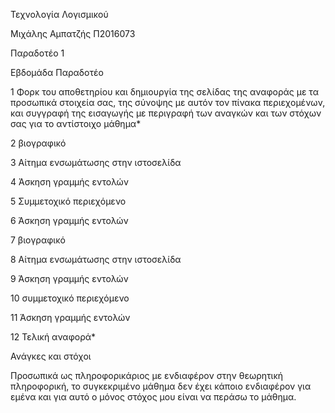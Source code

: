 Τεχνολογία Λογισμικού

Μιχάλης Αμπατζής
Π2016073

Παραδοτέο 1

Εβδομάδα	    Παραδοτέο

1	Φορκ του αποθετηρίου και δημιουργία της σελίδας της αναφοράς με τα προσωπικά στοιχεία σας, 
  της σύνοψης με αυτόν τον πίνακα περιεχομένων, και συγγραφή της εισαγωγής με περιγραφή των 
  αναγκών και των στόχων σας για το αντίστοιχο μάθημα*
              
2	βιογραφικό

3	Αίτημα ενσωμάτωσης στην ιστοσελίδα

4	Άσκηση γραμμής εντολών

5 Συμμετοχικό περιεχόμενο

6 Άσκηση γραμμής εντολών

7 βιογραφικό

8 Αίτημα ενσωμάτωσης στην ιστοσελίδα

9 Άσκηση γραμμής εντολών

10 συμμετοχικό περιεχόμενο

11 Άσκηση γραμμής εντολών

12 Τελική αναφορά*

Ανάγκες και στόχοι

Προσωπικά ως πληροφορικάριος με ενδιαφέρον στην θεωρητική πληροφορική, το συγκεκριμένο μάθημα δεν έχει κάποιο
ενδιαφέρον για εμένα και για αυτό ο μόνος στόχος μου είναι να περάσω το μάθημα.
